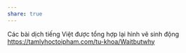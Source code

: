 ```yaml
---
share: true
---
```

Các bài dịch tiếng Việt được tổng hợp lại
hình vẽ sinh động
https://tamlyhoctoipham.com/tu-khoa/Waitbutwhy
